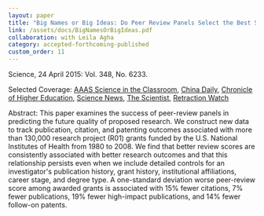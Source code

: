 ```yaml
---
layout: paper
title: "Big Names or Big Ideas: Do Peer Review Panels Select the Best Science Proposals?"
link: /assets/docs/BigNamesOrBigIdeas.pdf
collaboration: with Leila Agha
category: accepted-forthcoming-published
custom_order: 11
---
```

<div>
  <div class="text-teal-600 text-base mb-2">
    <p><span class="italic">Science</span>, 24 April 2015: Vol. 348, No. 6233.</p>
    <p>Selected Coverage:
      <a href="https://www.scienceintheclassroom.org/research-papers/does-peer-review-choose-best-science" class="italic">AAAS Science in the Classroom</a>,
      <a href="http://language.chinadaily.com.cn/columnist/2016-02/26/content_23658837.htm" class="italic">China Daily</a>,
      <a href="https://www.scienceintheclassroom.org/research-papers/does-peer-review-choose-best-science" class="italic">Chronicle of Higher Education</a>,
      <a href="https://www.sciencenews.org/blog/scicurious/peer-reviewed-study-finds-value-peer-reviewed-research" class="italic">Science News</a>,
      <a href="https://www.the-scientist.com/?articles.view/articleNo/42787/title/Study--Peer-Review-Predicts-Success/" class="italic">The Scientist</a>,
      <a href="https://retractionwatch.com/2015/04/23/does-peer-review-ferret-out-the-best-science-new-study-tries-to-answer/" class="italic">Retraction Watch</a>
    </p>
  </div>
  <p><span class="font-medium">Abstract: </span>
    This paper examines the success of peer-review panels in predicting the future quality of proposed research.  We construct new data to track publication, citation, and patenting outcomes associated with more than 130,000 research project (R01) grants funded by the U.S. National Institutes of Health from 1980 to 2008.  We find that better review scores are consistently associated with better research outcomes and that this relationship persists even when we include detailed controls for an investigator's publication history, grant history, institutional affiliations, career stage, and degree type.  A one-standard deviation worse peer-review score among awarded grants is associated with 15% fewer citations, 7% fewer publications, 19% fewer high-impact publications, and 14% fewer follow-on patents.
  </p>
</div>
